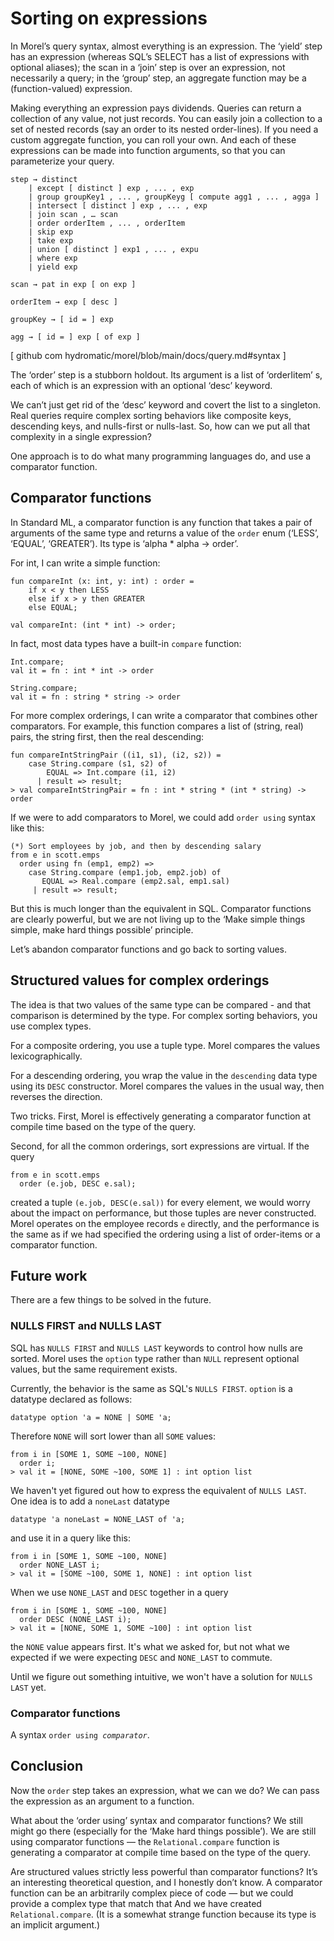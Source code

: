 # Sorting on expressions

In Morel’s query syntax, almost everything is an expression. The
‘yield’ step has an expression (whereas SQL’s SELECT has a list of
expressions with optional aliases); the scan in a ‘join’ step is over
an expression, not necessarily a query; in the ‘group’ step, an
aggregate function may be a (function-valued) expression.

Making everything an expression pays dividends. Queries can return a
collection of any value, not just records. You can easily join a
collection to a set of nested records (say an order to its nested
order-lines). If you need a custom aggregate function, you can roll
your own. And each of these expressions can be made into function
arguments, so that you can parameterize your query.


```
step → distinct
    | except [ distinct ] exp , ... , exp
    | group groupKey1 , ... , groupKeyg [ compute agg1 , ... , agga ]
    | intersect [ distinct ] exp , ... , exp
    | join scan , … scan
    | order orderItem , ... , orderItem
    | skip exp
    | take exp
    | union [ distinct ] exp1 , ... , expu
    | where exp
    | yield exp

scan → pat in exp [ on exp ]

orderItem → exp [ desc ]

groupKey → [ id = ] exp

agg → [ id = ] exp [ of exp ]
```

[ github com hydromatic/morel/blob/main/docs/query.md#syntax ]

The ‘order’ step is a stubborn holdout. Its argument is a list of
‘orderIitem’ s, each of which is an expression with an optional ‘desc’
keyword.

We can’t just get rid of the ‘desc’ keyword and covert the list to a
singleton. Real queries require complex sorting behaviors like
composite keys, descending keys, and nulls-first or nulls-last. So,
how can we put all that complexity in a single expression?

One approach is to do what many programming languages do, and use a
comparator function.

## Comparator functions

In Standard ML, a comparator function is any function that takes a
pair of arguments of the same type and returns a value of the `order`
enum (‘LESS’, ‘EQUAL’, ‘GREATER’). Its type is ‘alpha * alpha ->
order’.

For int, I can write a simple function:

```
fun compareInt (x: int, y: int) : order =
    if x < y then LESS
    else if x > y then GREATER
    else EQUAL;

val compareInt: (int * int) -> order;
```

In fact, most data types have a built-in `compare` function:

```
Int.compare;
val it = fn : int * int -> order

String.compare;
val it = fn : string * string -> order
```

For more complex orderings, I can write a comparator that combines
other comparators. For example, this function compares a list of
(string, real) pairs, the string first, then the real descending:

```
fun compareIntStringPair ((i1, s1), (i2, s2)) =
    case String.compare (s1, s2) of
        EQUAL => Int.compare (i1, i2)
      | result => result;
> val compareIntStringPair = fn : int * string * (int * string) -> order
```

If we were to add comparators to Morel, we could add `order using`
syntax like this:

```
(*) Sort employees by job, and then by descending salary
from e in scott.emps
  order using fn (emp1, emp2) =>
    case String.compare (emp1.job, emp2.job) of
       EQUAL => Real.compare (emp2.sal, emp1.sal)
     | result => result;
```

But this is much longer than the equivalent in SQL. Comparator
functions are clearly powerful, but we are not living up to the ‘Make
simple things simple, make hard things possible’ principle.

Let’s abandon comparator functions and go back to sorting values.

## Structured values for complex orderings

The idea is that two values of the same type can be compared - and
that comparison is determined by the type. For complex sorting
behaviors, you use complex types.

For a composite ordering, you use a tuple type. Morel compares the
values lexicographically.

For a descending ordering, you wrap the value in the `descending` data
type using its `DESC` constructor. Morel compares the values in the
usual way, then reverses the direction.

Two tricks. First, Morel is effectively generating a comparator
function at compile time based on the type of the query.

Second, for all the common orderings, sort expressions are virtual.
If the query
```
from e in scott.emps
  order (e.job, DESC e.sal);
```
created a tuple `(e.job, DESC(e.sal))` for every element, we would
worry about the impact on performance, but those tuples are never
constructed. Morel operates on the employee records `e` directly,
and the performance is the same as if we had specified the ordering
using a list of order-items or a comparator function.

## Future work

There are a few things to be solved in the future.

### NULLS FIRST and NULLS LAST

SQL has `NULLS FIRST` and `NULLS LAST` keywords to control how nulls are
sorted. Morel uses the `option` type rather than `NULL` represent optional
values, but the same requirement exists.

Currently, the behavior is the same as SQL's `NULLS FIRST`.
`option` is a datatype declared as follows:

```
datatype option 'a = NONE | SOME 'a;
```

Therefore `NONE` will sort lower than all `SOME` values:
```
from i in [SOME 1, SOME ~100, NONE]
  order i;
> val it = [NONE, SOME ~100, SOME 1] : int option list
```

We haven't yet figured out how to express the equivalent of `NULLS
LAST`.  One idea is to add a `noneLast` datatype

```
datatype 'a noneLast = NONE_LAST of 'a;
```

and use it in a query like this:

```
from i in [SOME 1, SOME ~100, NONE]
  order NONE_LAST i;
> val it = [SOME ~100, SOME 1, NONE] : int option list
```

When we use `NONE_LAST` and `DESC` together in a query

```
from i in [SOME 1, SOME ~100, NONE]
  order DESC (NONE_LAST i);
> val it = [NONE, SOME 1, SOME ~100] : int option list
```

the `NONE` value appears first. It's what we asked for,
but not what we expected if we were expecting `DESC`
and `NONE_LAST` to commute.

Until we figure out something intuitive, we won't have a
solution for `NULLS LAST` yet.

### Comparator functions

A syntax <code>order using *comparator*</code>.

## Conclusion

Now the `order` step takes an expression, what we can we do? We can
pass the expression as an argument to a function.

What about the ‘order using’ syntax and comparator functions? We still
might go there (especially for the ‘Make hard things possible’). We
are still using comparator functions — the `Relational.compare`
function is generating a comparator at compile time based on the type
of the query.

Are structured values strictly less powerful than comparator
functions? It’s an interesting theoretical question, and I honestly
don’t know. A comparator function can be an arbitrarily complex piece
of code — but we could provide a complex type that match that And
we have created `Relational.compare`. (It is a somewhat strange function
because its type is an implicit argument.)

